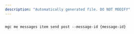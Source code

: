 ```yaml
---
description: "Automatically generated file. DO NOT MODIFY"
---
```


```cli

mgc me messages item send post --message-id {message-id}

```